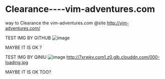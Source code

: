 # Clearance----vim-adventures.com
way to Clearance the vim-adventures.com  @site http://vim-adventures.com/

TEST IMG BY GITHUB
![image](https://github.com/HAOGRE/vim-adventures-Clearance/blob/master/screenshot/000-loading.jpg)

MAYBE IT IS OK ?

TEST IMG BY QINIU
![image](http://7xrwkv.com1.z0.glb.clouddn.com/000-loading.jpg)
http://7xrwkv.com1.z0.glb.clouddn.com/000-loading.jpg

MAYBE IT IS OK TOO?
